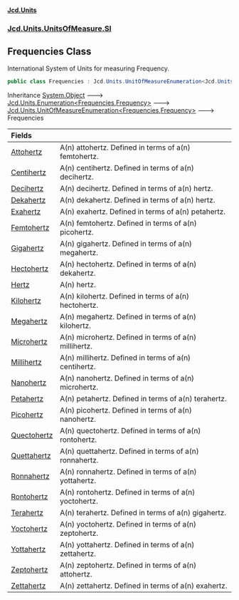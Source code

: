 #### [Jcd.Units](index.md 'index')
### [Jcd.Units.UnitsOfMeasure.SI](Jcd.Units.UnitsOfMeasure.SI.md 'Jcd.Units.UnitsOfMeasure.SI')

## Frequencies Class

International System of Units for measuring Frequency.

```csharp
public class Frequencies : Jcd.Units.UnitOfMeasureEnumeration<Jcd.Units.UnitsOfMeasure.SI.Frequencies, Jcd.Units.UnitTypes.Frequency>
```

Inheritance [System.Object](https://docs.microsoft.com/en-us/dotnet/api/System.Object 'System.Object') &#129106; [Jcd.Units.Enumeration&lt;](Enumeration_TEnumeration,T_.md 'Jcd.Units.Enumeration<TEnumeration,T>')[Frequencies](Frequencies.md 'Jcd.Units.UnitsOfMeasure.SI.Frequencies')[,](Enumeration_TEnumeration,T_.md 'Jcd.Units.Enumeration<TEnumeration,T>')[Frequency](Frequency.md 'Jcd.Units.UnitTypes.Frequency')[&gt;](Enumeration_TEnumeration,T_.md 'Jcd.Units.Enumeration<TEnumeration,T>') &#129106; [Jcd.Units.UnitOfMeasureEnumeration&lt;](UnitOfMeasureEnumeration_TEnumeration,T_.md 'Jcd.Units.UnitOfMeasureEnumeration<TEnumeration,T>')[Frequencies](Frequencies.md 'Jcd.Units.UnitsOfMeasure.SI.Frequencies')[,](UnitOfMeasureEnumeration_TEnumeration,T_.md 'Jcd.Units.UnitOfMeasureEnumeration<TEnumeration,T>')[Frequency](Frequency.md 'Jcd.Units.UnitTypes.Frequency')[&gt;](UnitOfMeasureEnumeration_TEnumeration,T_.md 'Jcd.Units.UnitOfMeasureEnumeration<TEnumeration,T>') &#129106; Frequencies

| Fields | |
| :--- | :--- |
| [Attohertz](Frequencies.Attohertz.md 'Jcd.Units.UnitsOfMeasure.SI.Frequencies.Attohertz') | A(n) attohertz. Defined in terms of a(n) femtohertz. |
| [Centihertz](Frequencies.Centihertz.md 'Jcd.Units.UnitsOfMeasure.SI.Frequencies.Centihertz') | A(n) centihertz. Defined in terms of a(n) decihertz. |
| [Decihertz](Frequencies.Decihertz.md 'Jcd.Units.UnitsOfMeasure.SI.Frequencies.Decihertz') | A(n) decihertz. Defined in terms of a(n) hertz. |
| [Dekahertz](Frequencies.Dekahertz.md 'Jcd.Units.UnitsOfMeasure.SI.Frequencies.Dekahertz') | A(n) dekahertz. Defined in terms of a(n) hertz. |
| [Exahertz](Frequencies.Exahertz.md 'Jcd.Units.UnitsOfMeasure.SI.Frequencies.Exahertz') | A(n) exahertz. Defined in terms of a(n) petahertz. |
| [Femtohertz](Frequencies.Femtohertz.md 'Jcd.Units.UnitsOfMeasure.SI.Frequencies.Femtohertz') | A(n) femtohertz. Defined in terms of a(n) picohertz. |
| [Gigahertz](Frequencies.Gigahertz.md 'Jcd.Units.UnitsOfMeasure.SI.Frequencies.Gigahertz') | A(n) gigahertz. Defined in terms of a(n) megahertz. |
| [Hectohertz](Frequencies.Hectohertz.md 'Jcd.Units.UnitsOfMeasure.SI.Frequencies.Hectohertz') | A(n) hectohertz. Defined in terms of a(n) dekahertz. |
| [Hertz](Frequencies.Hertz.md 'Jcd.Units.UnitsOfMeasure.SI.Frequencies.Hertz') | A(n) hertz. |
| [Kilohertz](Frequencies.Kilohertz.md 'Jcd.Units.UnitsOfMeasure.SI.Frequencies.Kilohertz') | A(n) kilohertz. Defined in terms of a(n) hectohertz. |
| [Megahertz](Frequencies.Megahertz.md 'Jcd.Units.UnitsOfMeasure.SI.Frequencies.Megahertz') | A(n) megahertz. Defined in terms of a(n) kilohertz. |
| [Microhertz](Frequencies.Microhertz.md 'Jcd.Units.UnitsOfMeasure.SI.Frequencies.Microhertz') | A(n) microhertz. Defined in terms of a(n) millihertz. |
| [Millihertz](Frequencies.Millihertz.md 'Jcd.Units.UnitsOfMeasure.SI.Frequencies.Millihertz') | A(n) millihertz. Defined in terms of a(n) centihertz. |
| [Nanohertz](Frequencies.Nanohertz.md 'Jcd.Units.UnitsOfMeasure.SI.Frequencies.Nanohertz') | A(n) nanohertz. Defined in terms of a(n) microhertz. |
| [Petahertz](Frequencies.Petahertz.md 'Jcd.Units.UnitsOfMeasure.SI.Frequencies.Petahertz') | A(n) petahertz. Defined in terms of a(n) terahertz. |
| [Picohertz](Frequencies.Picohertz.md 'Jcd.Units.UnitsOfMeasure.SI.Frequencies.Picohertz') | A(n) picohertz. Defined in terms of a(n) nanohertz. |
| [Quectohertz](Frequencies.Quectohertz.md 'Jcd.Units.UnitsOfMeasure.SI.Frequencies.Quectohertz') | A(n) quectohertz. Defined in terms of a(n) rontohertz. |
| [Quettahertz](Frequencies.Quettahertz.md 'Jcd.Units.UnitsOfMeasure.SI.Frequencies.Quettahertz') | A(n) quettahertz. Defined in terms of a(n) ronnahertz. |
| [Ronnahertz](Frequencies.Ronnahertz.md 'Jcd.Units.UnitsOfMeasure.SI.Frequencies.Ronnahertz') | A(n) ronnahertz. Defined in terms of a(n) yottahertz. |
| [Rontohertz](Frequencies.Rontohertz.md 'Jcd.Units.UnitsOfMeasure.SI.Frequencies.Rontohertz') | A(n) rontohertz. Defined in terms of a(n) yoctohertz. |
| [Terahertz](Frequencies.Terahertz.md 'Jcd.Units.UnitsOfMeasure.SI.Frequencies.Terahertz') | A(n) terahertz. Defined in terms of a(n) gigahertz. |
| [Yoctohertz](Frequencies.Yoctohertz.md 'Jcd.Units.UnitsOfMeasure.SI.Frequencies.Yoctohertz') | A(n) yoctohertz. Defined in terms of a(n) zeptohertz. |
| [Yottahertz](Frequencies.Yottahertz.md 'Jcd.Units.UnitsOfMeasure.SI.Frequencies.Yottahertz') | A(n) yottahertz. Defined in terms of a(n) zettahertz. |
| [Zeptohertz](Frequencies.Zeptohertz.md 'Jcd.Units.UnitsOfMeasure.SI.Frequencies.Zeptohertz') | A(n) zeptohertz. Defined in terms of a(n) attohertz. |
| [Zettahertz](Frequencies.Zettahertz.md 'Jcd.Units.UnitsOfMeasure.SI.Frequencies.Zettahertz') | A(n) zettahertz. Defined in terms of a(n) exahertz. |
